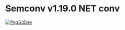 # Semconv v1.19.0 NET conv

[![PkgGoDev](https://pkg.go.dev/badge/go.opentelemetry.io/otel/semconv/v1.19.0/netconv)](https://pkg.go.dev/go.opentelemetry.io/otel/semconv/v1.19.0/netconv)
